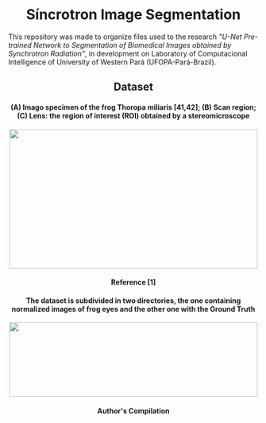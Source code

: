 <h1 align="center">Síncrotron Image Segmentation</h1>

This repository was made to organize files used to the research *"U-Net Pre-trained Network to Segmentation of Biomedical Images obtained by Synchrotron Radiation"*,
in development on Laboratory of Computacional Intelligence of University of Western Pará (UFOPA-Pará-Brazil).


<h2 align="center">Dataset</h2>

<h4 align="center">(A) Imago specimen of the frog Thoropa miliaris [41,42]; (B) Scan region; (C) Lens: the region of interest (ROI) obtained by a stereomicroscope</h4>

<p align="center">
  <img width="500" height="280" src="https://user-images.githubusercontent.com/59098432/204896893-6bfea095-bb08-4a04-a6c3-aa27b326d9fe.png">
</p>

<h4 align="center">Reference [1]</h4>

<h4 align="center">The dataset is subdivided in two directories, the one containing normalized images of frog eyes and the other one with the Ground Truth</h4>

<p align="center">
  <img width="500" height="150" src="https://user-images.githubusercontent.com/59098432/204899431-d74fcd48-5102-4543-a1f6-d873feb1be14.png">
</p>

<h4 align="center">Author's Compilation</h4>


